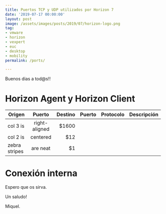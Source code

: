 ```yaml
---
title: Puertos TCP y UDP utilizados por Horizon 7
date: '2019-07-17 00:00:00'
layout: post
image: /assets/images/posts/2019/07/horizon-logo.png
tag:
- vmware
- horizon
- vexpert
- euc
- desktop
- mobility
permalink: /ports/

---
```


Buenos dias a tod@s!!

#	Horizon Agent y Horizon Client

| Origen        | Puerto        | Destino  |Puerto  |Protocolo  |Descripción  |
| ------------- |:-------------:| --------:|-------:|----------:|------------:|
| col 3 is      | right-aligned | $1600    |		|			|			  |
| col 2 is      | centered      |   $12    |		|			|			  |
| zebra stripes | are neat      |    $1    |		|			|			  |

#	Conexión interna

Espero que os sirva.

Un saludo!

Miquel.


